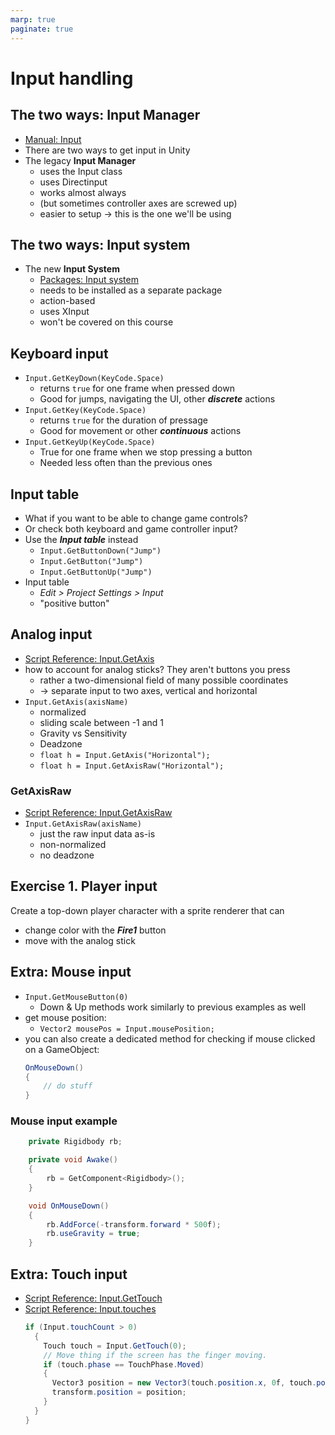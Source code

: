 ```yaml
---
marp: true
paginate: true
---
```

<!-- headingDivider: 3 -->
<!-- class: default -->

# Input handling

## The two ways: Input Manager
* [Manual: Input](https://docs.unity3d.com/Manual/Input.html)
* There are two ways to get input in Unity
* The legacy **Input Manager**
  * uses the Input class
  * uses Directinput
  * works almost always
  * (but sometimes controller axes are screwed up)
  * easier to setup -> this is the one we'll be using

## The two ways: Input system
* The new **Input System**
  * [Packages: Input system](https://docs.unity3d.com/Packages/com.unity.inputsystem@1.3/manual/index.html)
  * needs to be installed as a separate package
  * action-based
  * uses XInput
  * won't be covered on this course
## Keyboard input

* `Input.GetKeyDown(KeyCode.Space)`
  * returns `true` for one frame when pressed down 
  * Good for jumps, navigating the UI, other ***discrete*** actions 
* `Input.GetKey(KeyCode.Space)`
  * returns `true` for the duration of pressage
  * Good for movement or other ***continuous*** actions
* `Input.GetKeyUp(KeyCode.Space)`
  * True for one frame when we stop pressing a button
  * Needed less often than the previous ones
## Input table

* What if you want to be able to change game controls?
* Or check both keyboard and game controller input?
* Use the ***Input table*** instead
  * `Input.GetButtonDown("Jump")`
  * `Input.GetButton("Jump")`
  * `Input.GetButtonUp("Jump")`
* Input table
  * *Edit > Project Settings > Input*
  * "positive button"
## Analog input

* [Script Reference: Input.GetAxis](https://docs.unity3d.com/ScriptReference/Input.GetAxis.html)
* how to account for analog sticks? They aren't buttons you press
  * rather a two-dimensional field of many possible coordinates
  * -> separate input to two axes, vertical and horizontal
* `Input.GetAxis(axisName)`
  * normalized
  * sliding scale between -1 and 1
  * Gravity vs Sensitivity
  * Deadzone
  * `float h = Input.GetAxis("Horizontal");`
  * `float h = Input.GetAxisRaw("Horizontal");`

### GetAxisRaw

* [Script Reference: Input.GetAxisRaw](https://docs.unity3d.com/ScriptReference/Input.GetAxisRaw.html)
* `Input.GetAxisRaw(axisName)`
  * just the raw input data as-is
  * non-normalized
  * no deadzone

## Exercise 1. Player input
<!-- _backgroundColor: Khaki -->
Create a top-down player character with a sprite renderer that can
* change color with the ***Fire1*** button
* move with the analog stick


## Extra: Mouse input
<!-- backgroundColor: pink -->
* `Input.GetMouseButton(0)`
  * Down & Up methods work similarly to previous examples as well
* get mouse position:
  * `Vector2 mousePos = Input.mousePosition;`
* you can also create a dedicated method for checking if mouse clicked on a GameObject:
  ```c#
  OnMouseDown()
  {
      // do stuff
  }
  ```


### Mouse input example

```c#
    private Rigidbody rb;

    private void Awake()
    {
        rb = GetComponent<Rigidbody>();
    }

    void OnMouseDown()
    {
        rb.AddForce(-transform.forward * 500f);
        rb.useGravity = true;
    }
```
## Extra: Touch input
* [Script Reference: Input.GetTouch](https://docs.unity3d.com/ScriptReference/Input.GetTouch.html)
* [Script Reference: Input.touches](https://docs.unity3d.com/ScriptReference/Input-touches.html)
  ```c#
  if (Input.touchCount > 0)
    {
      Touch touch = Input.GetTouch(0);
      // Move thing if the screen has the finger moving.
      if (touch.phase == TouchPhase.Moved)
      {
        Vector3 position = new Vector3(touch.position.x, 0f, touch.position.y);
        transform.position = position;
      }
    }
  }
  ```
